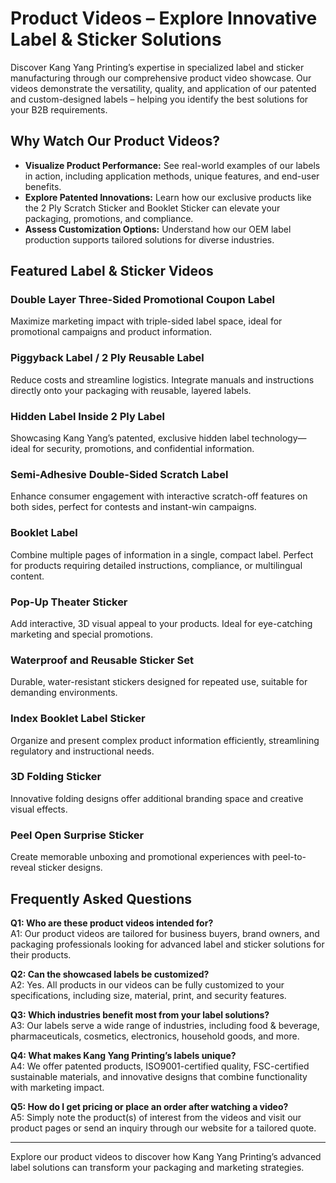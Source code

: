 # Product Videos – Explore Innovative Label & Sticker Solutions

Discover Kang Yang Printing’s expertise in specialized label and sticker manufacturing through our comprehensive product video showcase. Our videos demonstrate the versatility, quality, and application of our patented and custom-designed labels – helping you identify the best solutions for your B2B requirements.

## Why Watch Our Product Videos?

- **Visualize Product Performance:** See real-world examples of our labels in action, including application methods, unique features, and end-user benefits.
- **Explore Patented Innovations:** Learn how our exclusive products like the 2 Ply Scratch Sticker and Booklet Sticker can elevate your packaging, promotions, and compliance.
- **Assess Customization Options:** Understand how our OEM label production supports tailored solutions for diverse industries.

## Featured Label & Sticker Videos

### Double Layer Three-Sided Promotional Coupon Label
Maximize marketing impact with triple-sided label space, ideal for promotional campaigns and product information.

### Piggyback Label / 2 Ply Reusable Label
Reduce costs and streamline logistics. Integrate manuals and instructions directly onto your packaging with reusable, layered labels.

### Hidden Label Inside 2 Ply Label
Showcasing Kang Yang’s patented, exclusive hidden label technology—ideal for security, promotions, and confidential information.

### Semi-Adhesive Double-Sided Scratch Label
Enhance consumer engagement with interactive scratch-off features on both sides, perfect for contests and instant-win campaigns.

### Booklet Label
Combine multiple pages of information in a single, compact label. Perfect for products requiring detailed instructions, compliance, or multilingual content.

### Pop-Up Theater Sticker
Add interactive, 3D visual appeal to your products. Ideal for eye-catching marketing and special promotions.

### Waterproof and Reusable Sticker Set
Durable, water-resistant stickers designed for repeated use, suitable for demanding environments.

### Index Booklet Label Sticker
Organize and present complex product information efficiently, streamlining regulatory and instructional needs.

### 3D Folding Sticker
Innovative folding designs offer additional branding space and creative visual effects.

### Peel Open Surprise Sticker
Create memorable unboxing and promotional experiences with peel-to-reveal sticker designs.

## Frequently Asked Questions

**Q1: Who are these product videos intended for?**  
A1: Our product videos are tailored for business buyers, brand owners, and packaging professionals looking for advanced label and sticker solutions for their products.

**Q2: Can the showcased labels be customized?**  
A2: Yes. All products in our videos can be fully customized to your specifications, including size, material, print, and security features.

**Q3: Which industries benefit most from your label solutions?**  
A3: Our labels serve a wide range of industries, including food & beverage, pharmaceuticals, cosmetics, electronics, household goods, and more.

**Q4: What makes Kang Yang Printing’s labels unique?**  
A4: We offer patented products, ISO9001-certified quality, FSC-certified sustainable materials, and innovative designs that combine functionality with marketing impact.

**Q5: How do I get pricing or place an order after watching a video?**  
A5: Simply note the product(s) of interest from the videos and visit our product pages or send an inquiry through our website for a tailored quote.

---

Explore our product videos to discover how Kang Yang Printing’s advanced label solutions can transform your packaging and marketing strategies.